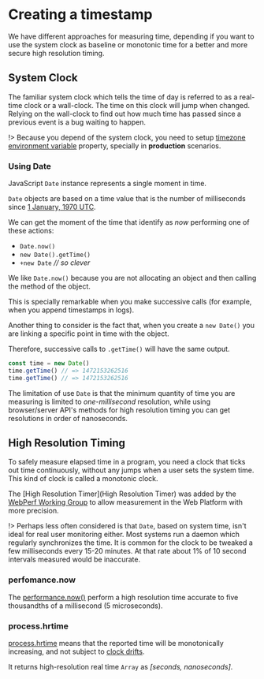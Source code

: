 # Creating a timestamp

We have different approaches for measuring time, depending if you want to use the system clock as baseline or monotonic time for a better and more secure high resolution timing.

## System Clock

The familiar system clock which tells the time of day is referred to as a real-time clock or a wall-clock. The time on this clock will jump when changed. Relying on the wall-clock to find out how much time has passed since a previous event is a bug waiting to happen.

!> Because you depend of the system clock, you need to setup [timezone environment variable](https://www.cyberciti.biz/faq/linux-unix-set-tz-environment-variable/) property, specially in **production** scenarios.

### Using Date

JavaScript `Date` instance represents a single moment in time.

`Date` objects are based on a time value that is the number of milliseconds since [1 January, 1970 UTC](https://en.wikipedia.org/wiki/Unix_time).

We can get the moment of the time that identify as *now* performing one of these actions:

- `Date.now()`
- `new Date().getTime()`
- `+new Date` *// so clever*

We like `Date.now()` because you are not allocating an object and then calling the method of the object.

This is specially remarkable when you make successive calls (for example, when you append timestamps in logs).

Another thing to consider is the fact that, when you create a `new Date()` you are linking a specific point in time with the object.

Therefore, successive calls to `.getTime()` will have the same output.

```js
const time = new Date()
time.getTime() // => 1472153262516
time.getTime() // => 1472153262516
```

The limitation of use `Date` is that the minimum quantity of time you are measuring is limited to *one-millisecond* resolution, while using browser/server API's methods for high resolution timing you can get resolutions in order of nanoseconds.

## High Resolution Timing

To safely measure elapsed time in a program, you need a clock that ticks out time continuously, without any jumps when a user sets the system time. This kind of clock is called a monotonic clock.

The [High Resolution Timer](High Resolution Timer) was added by the [WebPerf Working Group](http://www.w3.org/2010/webperf/) to allow measurement in the Web Platform with more precision.

!> Perhaps less often considered is that `Date`, based on system time, isn't ideal for real user monitoring either. Most systems run a daemon which regularly synchronizes the time. It is common for the clock to be tweaked a few milliseconds every 15-20 minutes. At that rate about 1% of 10 second intervals measured would be inaccurate.

### perfomance.now

The [performance.now()](https://developer.mozilla.org/en-US/docs/Web/API/Performance/now) perform a high resolution time accurate to five thousandths of a millisecond (5 microseconds).

### process.hrtime

[process.hrtime](https://nodejs.org/api/process.html#process_process_hrtime_time) means that the reported time will be monotonically increasing, and not subject to [clock drifts](https://en.wikipedia.org/wiki/Clock_drift).

It returns high-resolution real time `Array` as *[seconds, nanoseconds]*.
